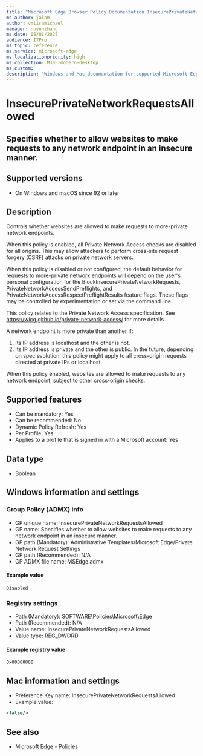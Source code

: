 ```yaml
---
title: "Microsoft Edge Browser Policy Documentation InsecurePrivateNetworkRequestsAllowed"
ms.author: jalam
author: vmliramichael
manager: nuyunzhang
ms.date: 05/01/2025
audience: ITPro
ms.topic: reference
ms.service: microsoft-edge
ms.localizationpriority: high
ms.collection: M365-modern-desktop
ms.custom:
description: "Windows and Mac documentation for supported Microsoft Edge Browser policy: Specifies whether to allow websites to make requests to any network endpoint in an insecure manner."
---
```


<!--THIS FILE IS AUTOMATICALLY GENERATED. MANUAL CHANGES WILL BE OVERWRITTEN.-->
<!--Please contact the Microsoft Edge Manageability team with any questions.-->

# InsecurePrivateNetworkRequestsAllowed

## Specifies whether to allow websites to make requests to any network endpoint in an insecure manner.


## Supported versions

- On Windows and macOS since 92 or later

## Description

Controls whether websites are allowed to make requests to more-private network endpoints.

When this policy is enabled, all Private Network Access checks are disabled for all origins. This may allow attackers to perform cross-site request forgery (CSRF) attacks on private network servers.

When this policy is disabled or not configured, the default behavior for requests to more-private network endpoints will depend on the user's personal configuration for the BlockInsecurePrivateNetworkRequests, PrivateNetworkAccessSendPreflights, and PrivateNetworkAccessRespectPreflightResults feature flags. These flags may be controlled by experimentation or set via the command line.

This policy relates to the Private Network Access specification. See https://wicg.github.io/private-network-access/ for more details.

A network endpoint is more private than another if:
1) Its IP address is localhost and the other is not.
2) Its IP address is private and the other is public.
In the future, depending on spec evolution, this policy might apply to all cross-origin requests directed at private IPs or localhost.

When this policy enabled, websites are allowed to make requests to any network endpoint, subject to other cross-origin checks.

## Supported features

- Can be mandatory: Yes
- Can be recommended: No
- Dynamic Policy Refresh: Yes
- Per Profile: Yes
- Applies to a profile that is signed in with a Microsoft account: Yes

## Data type

- Boolean

## Windows information and settings

### Group Policy (ADMX) info

- GP unique name: InsecurePrivateNetworkRequestsAllowed
- GP name: Specifies whether to allow websites to make requests to any network endpoint in an insecure manner.
- GP path (Mandatory): Administrative Templates/Microsoft Edge/Private Network Request Settings
- GP path (Recommended): N/A
- GP ADMX file name: MSEdge.admx

#### Example value

```
Disabled
```

### Registry settings

- Path (Mandatory): SOFTWARE\Policies\Microsoft\Edge
- Path (Recommended): N/A
- Value name: InsecurePrivateNetworkRequestsAllowed
- Value type: REG_DWORD

#### Example registry value

```
0x00000000
```


## Mac information and settings

- Preference Key name: InsecurePrivateNetworkRequestsAllowed
- Example value:

```xml
<false/>
```

## See also
- [Microsoft Edge - Policies](../microsoft-edge-policies.md)
